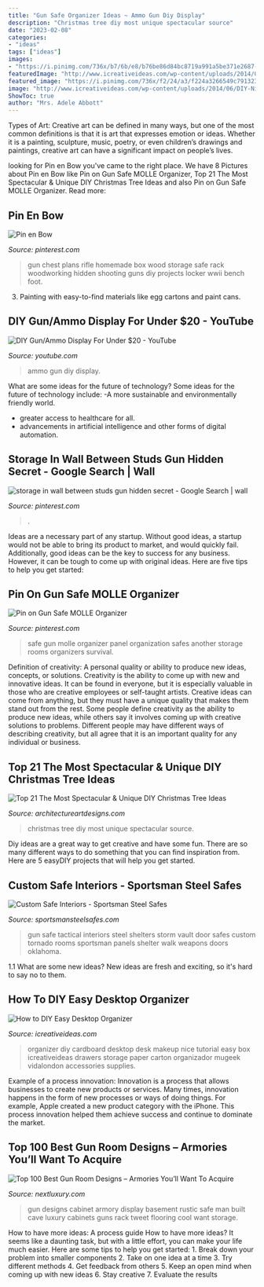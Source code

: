 ```yaml
---
title: "Gun Safe Organizer Ideas ~ Ammo Gun Diy Display"
description: "Christmas tree diy most unique spectacular source"
date: "2023-02-08"
categories:
- "ideas"
tags: ["ideas"]
images:
- "https://i.pinimg.com/736x/b7/6b/e8/b76be86d84bc8719a991a5be371e2687--hidden-safe-tactical-wall.jpg?b=t"
featuredImage: "http://www.icreativeideas.com/wp-content/uploads/2014/06/DIY-Nice-Cardboard-Desktop-Organizer-thumb.jpg"
featured_image: "https://i.pinimg.com/736x/f2/24/a3/f224a3266549c7913234e66c9686594d--gun-safes-machine-guns.jpg"
image: "http://www.icreativeideas.com/wp-content/uploads/2014/06/DIY-Nice-Cardboard-Desktop-Organizer-thumb.jpg"
ShowToc: true
author: "Mrs. Adele Abbott"
---
```



Types of Art:
Creative art can be defined in many ways, but one of the most common definitions is that it is art that expresses emotion or ideas. Whether it is a painting, sculpture, music, poetry, or even children’s drawings and paintings, creative art can have a significant impact on people’s lives.

	

		
looking for Pin en Bow you've came to the right place. We have 8 Pictures about Pin en Bow like Pin on Gun Safe MOLLE Organizer, Top 21 The Most Spectacular &amp; Unique DIY Christmas Tree Ideas and also Pin on Gun Safe MOLLE Organizer. Read more:
		
    
## Pin En Bow

<img loading=lazy src="https://i.pinimg.com/736x/f2/24/a3/f224a3266549c7913234e66c9686594d--gun-safes-machine-guns.jpg" onerror="this.onerror=null;this.src='https://tse1.mm.bing.net/th?id=OIP.9MrHQVSvc2Yj7_qzuNu8-gHaJ3&amp;pid=15.1';" alt="Pin en Bow">

_Source: pinterest.com_

>gun chest plans rifle homemade box wood storage safe rack woodworking hidden shooting guns diy projects locker wwii bench foot. 

	

3. Painting with easy-to-find materials like egg cartons and paint cans.

    
## DIY Gun/Ammo Display For Under $20 - YouTube

<img loading=lazy src="https://i.ytimg.com/vi/hWnJE91oyes/maxresdefault.jpg" onerror="this.onerror=null;this.src='https://tse3.mm.bing.net/th?id=OIP.41egVXlIbTMfSdgO7Ufl1gHaEK&amp;pid=15.1';" alt="DIY Gun/Ammo Display For Under $20 - YouTube">

_Source: youtube.com_

>ammo gun diy display. 

	

What are some ideas for the future of technology?
Some ideas for the future of technology include: 
-A more sustainable and environmentally friendly world. 
- greater access to healthcare for all. 
- advancements in artificial intelligence and other forms of digital automation.

    
## Storage In Wall Between Studs Gun Hidden Secret - Google Search | Wall

<img loading=lazy src="https://i.pinimg.com/736x/b7/6b/e8/b76be86d84bc8719a991a5be371e2687--hidden-safe-tactical-wall.jpg?b=t" onerror="this.onerror=null;this.src='https://tse3.mm.bing.net/th?id=OIP.FnbAambIxcFkVyv1N_SUhgHaJ4&amp;pid=15.1';" alt="storage in wall between studs gun hidden secret - Google Search | wall">

_Source: pinterest.com_

>. 

	

Ideas are a necessary part of any startup. Without good ideas, a startup would not be able to bring its product to market, and would quickly fail. Additionally, good ideas can be the key to success for any business. However, it can be tough to come up with original ideas. Here are five tips to help you get started: 

    
## Pin On Gun Safe MOLLE Organizer

<img loading=lazy src="https://i.pinimg.com/736x/50/92/97/509297da35fd42f82a07586d3c0625ce--gun-safe-organization-molle.jpg" onerror="this.onerror=null;this.src='https://tse3.mm.bing.net/th?id=OIP.F7-6an4uTXjinfaY_ynsuwHaJ3&amp;pid=15.1';" alt="Pin on Gun Safe MOLLE Organizer">

_Source: pinterest.com_

>safe gun molle organizer panel organization safes another storage rooms organizers survival. 

	

Definition of creativity: A personal quality or ability to produce new ideas, concepts, or solutions.
Creativity is the ability to come up with new and innovative ideas. It can be found in everyone, but it is especially valuable in those who are creative employees or self-taught artists. Creative ideas can come from anything, but they must have a unique quality that makes them stand out from the rest. Some people define creativity as the ability to produce new ideas, while others say it involves coming up with creative solutions to problems. Different people may have different ways of describing creativity, but all agree that it is an important quality for any individual or business.

    
## Top 21 The Most Spectacular &amp; Unique DIY Christmas Tree Ideas

<img loading=lazy src="http://www.architectureartdesigns.com/wp-content/uploads/2014/11/1522.jpg" onerror="this.onerror=null;this.src='https://tse2.mm.bing.net/th?id=OIP.R93sFfb4-VzIAsGAfjTKywHaJ4&amp;pid=15.1';" alt="Top 21 The Most Spectacular &amp; Unique DIY Christmas Tree Ideas">

_Source: architectureartdesigns.com_

>christmas tree diy most unique spectacular source. 

	

Diy ideas are a great way to get creative and have some fun. There are so many different ways to do something that you can find inspiration from. Here are 5 easyDIY projects that will help you get started.

    
## Custom Safe Interiors - Sportsman Steel Safes

<img loading=lazy src="https://www.sportsmansteelsafes.com/images-gallow/vault-door-shelter-tactical.jpg" onerror="this.onerror=null;this.src='https://tse4.mm.bing.net/th?id=OIP.f37bX3kpIOx32uM_fzJDEwHaFj&amp;pid=15.1';" alt="Custom Safe Interiors - Sportsman Steel Safes">

_Source: sportsmansteelsafes.com_

>gun safe tactical interiors steel shelters storm vault door safes custom tornado rooms sportsman panels shelter walk weapons doors oklahoma. 

	

1.1 What are some new ideas?
New ideas are fresh and exciting, so it's hard to say no to them.

    
## How To DIY Easy Desktop Organizer

<img loading=lazy src="http://www.icreativeideas.com/wp-content/uploads/2014/06/DIY-Nice-Cardboard-Desktop-Organizer-thumb.jpg" onerror="this.onerror=null;this.src='https://tse4.mm.bing.net/th?id=OIP.jmxKV4A-Qz7wXlGfnf-xlwHaHa&amp;pid=15.1';" alt="How to DIY Easy Desktop Organizer">

_Source: icreativeideas.com_

>organizer diy cardboard desktop desk makeup nice tutorial easy box icreativeideas drawers storage paper carton organizador mugeek vidalondon accessories supplies. 

	

Example of a process innovation:
Innovation is a process that allows businesses to create new products or services. Many times, innovation happens in the form of new processes or ways of doing things. For example, Apple created a new product category with the iPhone. This process innovation helped them achieve success and continue to dominate the market.

    
## Top 100 Best Gun Room Designs – Armories You’ll Want To Acquire

<img loading=lazy src="http://nextluxury.com/wp-content/uploads/wood-flooring-gun-room-design-inspiration.jpg" onerror="this.onerror=null;this.src='https://tse1.mm.bing.net/th?id=OIP.CgaUeWc2mnC61P065GhxMQHaLH&amp;pid=15.1';" alt="Top 100 Best Gun Room Designs – Armories You’ll Want To Acquire">

_Source: nextluxury.com_

>gun designs cabinet armory display basement rustic safe man built cave luxury cabinets guns rack tweet flooring cool want storage. 

	

How to have more ideas: A process guide
How to have more ideas? It seems like a daunting task, but with a little effort, you can make your life much easier. Here are some tips to help you get started: 1. Break down your problem into smaller components 2. Take on one idea at a time 3. Try different methods 4. Get feedback from others 5. Keep an open mind when coming up with new ideas 6. Stay creative 7. Evaluate the results 
